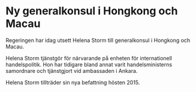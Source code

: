 # Ny generalkonsul i Hongkong och Macau

Regeringen har idag utsett Helena Storm till generalkonsul i Hongkong och Macau.


Helena Storm tjänstgör för närvarande på enheten för internationell handelspolitik. Hon har tidigare bland annat varit handelsministerns samordnare och tjänstgjort vid ambassaden i Ankara.

Helena Storm tillträder sin nya befattning hösten 2015\.
